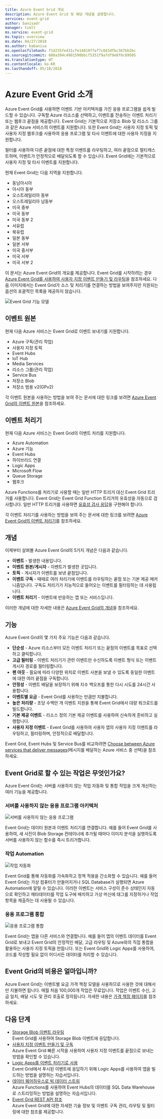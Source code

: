 ```yaml
---
title: Azure Event Grid 개요
description: Azure Event Grid 및 해당 개념을 설명합니다.
services: event-grid
author: banisadr
manager: timlt
ms.service: event-grid
ms.topic: overview
ms.date: 04/27/2018
ms.author: babanisa
ms.openlocfilehash: f1d235fe431cfe14019ffef7c043dfbc367bb2bc
ms.sourcegitcommit: 688a394c4901590bbcf5351f9afdf9e8f0c89505
ms.translationtype: HT
ms.contentlocale: ko-KR
ms.lasthandoff: 05/18/2018
---
```

# <a name="an-introduction-to-azure-event-grid"></a>Azure Event Grid 소개

Azure Event Grid를 사용하면 이벤트 기반 아키텍처를 가진 응용 프로그램을 쉽게 빌드할 수 있습니다. 구독할 Azure 리소스를 선택하고, 이벤트를 전송하는 이벤트 처리기 또는 웹후크 끝점을 제공합니다. Event Grid는 기본적으로 저장소 Blob 및 리소스 그룹과 같은 Azure 서비스의 이벤트를 지원합니다. 또한 Event Grid는 사용자 지정 토픽 및 사용자 지정 웹후크를 사용하여 응용 프로그램 및 타사 이벤트에 대한 사용자 지정을 지원합니다. 

필터를 사용하여 다른 끝점에 대한 특정 이벤트를 라우팅하고, 여러 끝점으로 멀티캐스트하며, 이벤트가 안정적으로 배달되도록 할 수 있습니다. Event Grid에는 기본적으로 사용자 지정 및 타사 이벤트를 지원합니다.

현재 Event Grid는 다음 지역을 지원합니다.

* 동남아시아
* 아시아 동부
* 오스트레일리아 동부
* 오스트레일리아 남동부
* 미국 중부
*   미국 동부
*   미국 동부 2
* 서유럽
* 북유럽
* 일본 동부
* 일본 서부
*   미국 중서부
*   미국 서부
*   미국 서부 2

이 문서는 Azure Event Grid의 개요를 제공합니다. Event Grid를 시작하려는 경우 [Azure Event Grid를 사용하여 사용자 지정 이벤트 만들기 및 라우팅](custom-event-quickstart.md)을 참조하세요. 다음 이미지에서는 Event Grid가 소스 및 처리기를 연결하는 방법을 보여주지만 지원되는 옵션의 포괄적인 목록을 제공하지 않습니다.

![Event Grid 기능 모델](./media/overview/functional-model.png)

## <a name="event-sources"></a>이벤트 원본

현재 다음 Azure 서비스는 Event Grid로 이벤트 보내기를 지원합니다.

* Azure 구독(관리 작업)
* 사용자 지정 토픽
* Event Hubs
* IoT Hub
* Media Services
* 리소스 그룹(관리 작업)
* Service Bus
* 저장소 Blob
* 저장소 범용 v2(GPv2)

각 이벤트 원본을 사용하는 방법을 보여 주는 문서에 대한 링크를 보려면 [Azure Event Grid의 이벤트 원본](event-sources.md)을 참조하세요.

## <a name="event-handlers"></a>이벤트 처리기

현재 다음 Azure 서비스는 Event Grid의 이벤트 처리를 지원합니다. 

* Azure Automation
* Azure 기능
* Event Hubs
* 하이브리드 연결
* Logic Apps
* Microsoft Flow
* Queue Storage
* 웹후크

Azure Functions를 처리기로 사용할 때는 일반 HTTP 트리거 대신 Event Grid 트리거를 사용합니다. Event Grid는 Event Grid Function 트리거의 유효성을 자동으로 검사합니다. 일반 HTTP 트리거를 사용하면 [유효성 검사 응답](security-authentication.md#webhook-event-delivery)을 구현해야 합니다.

각 이벤트 처리기를 사용하는 방법을 보여 주는 문서에 대한 링크를 보려면 [Azure Event Grid의 이벤트 처리기](event-handlers.md)를 참조하세요.

## <a name="concepts"></a>개념

이제부터 살펴볼 Azure Event Grid의 5가지 개념은 다음과 같습니다.

* **이벤트** - 발생한 내용입니다.
* **이벤트 원본/게시자** - 이벤트가 발생한 곳입니다.
* **토픽** - 게시자가 이벤트를 보낸 끝점입니다.
* **이벤트 구독** - 때때로 여러 처리기에 이벤트를 라우팅하는 끝점 또는 기본 제공 메커니즘입니다. 구독도 처리기가 지능적으로 들어오는 이벤트를 필터링하는 데 사용됩니다.
* **이벤트 처리기** - 이벤트에 반응하는 앱 또는 서비스입니다.

이러한 개념에 대한 자세한 내용은 [Azure Event Grid의 개념](concepts.md)을 참조하세요.

## <a name="capabilities"></a>기능

Azure Event Grid의 몇 가지 주요 기능은 다음과 같습니다.

* **단순성** - Azure 리소스부터 모든 이벤트 처리기 또는 끝점의 이벤트를 목표로 선택하고 클릭합니다.
* **고급 필터링** - 이벤트 처리기가 관련 이벤트만 수신하도록 이벤트 형식 또는 이벤트 게시자 경로를 필터링합니다.
* **팬 아웃** - 필요에 따라 다양한 위치로 이벤트 사본을 보낼 수 있도록 동일한 이벤트에 대한 여러 끝점을 구독합니다.
* **안정성** - 이벤트 배달을 보장하기 위해 지수 백오프를 통한 다시 시도를 24시간 사용합니다.
* **이벤트별 요금** - Event Grid를 사용하는 만큼만 지불합니다.
* **높은 처리량** - 초당 수백만 개 이벤트 지원을 통해 Event Grid에서 대량 워크로드를 빌드합니다.
* **기본 제공 이벤트** - 리소스 정의 기본 제공 이벤트를 사용하여 신속하게 준비하고 실행합니다.
* **사용자 지정 이벤트** - Event Grid를 사용하여 사용자 앱의 사용자 지정 이벤트를 라우팅하고, 필터링하며, 안정적으로 배달합니다.

Event Grid, Event Hubs 및 Service Bus를 비교하려면 [Choose between Azure services that deliver messages](compare-messaging-services.md)(메시지를 배달하는 Azure 서비스 중 선택)을 참조하세요.

## <a name="what-can-i-do-with-event-grid"></a>Event Grid로 할 수 있는 작업은 무엇인가요?

Azure Event Grid는 서버를 사용하지 않는 작업 자동화 및 통합 작업을 크게 개선하는 여러 기능을 제공합니다. 

### <a name="serverless-application-architectures"></a>서버를 사용하지 않는 응용 프로그램 아키텍처

![서버를 사용하지 않는 응용 프로그램](./media/overview/serverless_web_app.png)

Event Grid는 데이터 원본과 이벤트 처리기를 연결합니다. 예를 들어 Event Grid를 사용하여, 새 사진이 Blob Storage 컨테이너에 추가될 때마다 이미지 분석을 실행하도록 서버를 사용하지 않는 함수를 즉시 트리거합니다. 

### <a name="ops-automation"></a>작업 Automation

![작업 자동화](./media/overview/Ops_automation.png)

Event Grid를 통해 자동화를 가속화하고 정책 적용을 간소화할 수 있습니다. 예를 들어 Event Grid는 가상 컴퓨터가 만들어지거나 SQL Database가 실행되면 Azure Automation에 알릴 수 있습니다. 이러한 이벤트는 서비스 구성이 준수 상태인지 자동으로 확인하고 메타데이터를 작업 도구에 배치하고 가상 머신에 태그를 지정하거나 작업 항목을 제출하는 데 사용될 수 있습니다.

### <a name="application-integration"></a>응용 프로그램 통합

![응용 프로그램 통합](./media/overview/app_integration.png)

Event Grid는 앱을 다른 서비스와 연결합니다. 예를 들어 앱의 이벤트 데이터를 Event Grid로 보내고 Event Grid의 안정적인 배달, 고급 라우팅 및 Azure와의 직접 통합을 활용하는 사용자 지정 토픽을 만듭니다. 또는 Event Grid와 Logic Apps를 사용하여, 코드를 작성할 필요 없이 어디서든 데이터를 처리할 수 있습니다. 

## <a name="how-much-does-event-grid-cost"></a>Event Grid의 비용은 얼마입니까?

Azure Event Grid는 이벤트별 요금 가격 책정 모델을 사용하므로 사용한 것에 대해서만 지불하면 됩니다. 매월 처음 100,000개 작업은 무료입니다. 작업은 이벤트 수신, 고급 일치, 배달 시도 및 관리 호출로 정의됩니다. 자세한 내용은 [가격 책정 페이지](https://azure.microsoft.com/pricing/details/event-grid/)를 참조하세요.

## <a name="next-steps"></a>다음 단계

* [Storage Blob 이벤트 라우팅](../storage/blobs/storage-blob-event-quickstart.md?toc=%2fazure%2fevent-grid%2ftoc.json)  
  Event Grid를 사용하여 Storage Blob 이벤트에 응답합니다.
* [사용자 지정 이벤트 만들기 및 구독](custom-event-quickstart.md)  
  Azure Event Grid 빠른 시작을 사용하여 사용자 지정 이벤트를 끝점으로 보내는 방법을 확인할 수 있습니다.
* [Logic Apps를 이벤트 처리기로 사용](monitor-virtual-machine-changes-event-grid-logic-app.md)  
  Event Grid에서 푸시된 이벤트에 응답하기 위해 Logic Apps를 사용하여 앱을 빌드하는 방법을 설명하는 자습서입니다.
* [데이터 웨어하우스로 빅 데이터 스트림](event-grid-event-hubs-integration.md)  
  Azure Functions를 사용하여 Event Hubs의 데이터를 SQL Data Warehouse로 스트리밍하는 방법을 설명하는 자습서입니다.
* [Event Grid REST API 참조](/rest/api/eventgrid)  
  Azure Event Grid에 대한 자세한 기술 정보 및 이벤트 구독 관리, 라우팅 및 필터링에 대한 참조를 제공합니다.